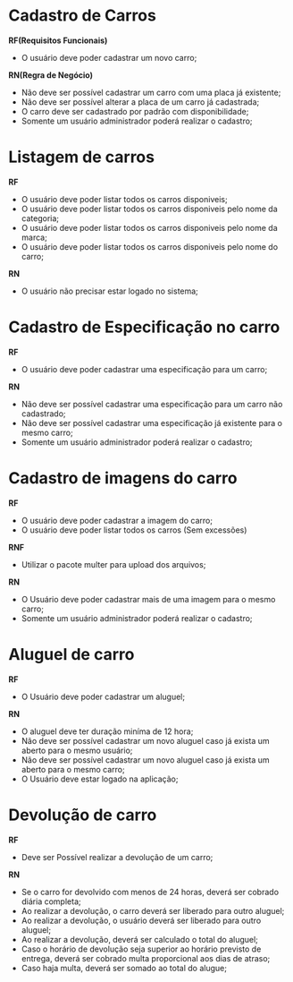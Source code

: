 # Cadastro de Carros

**RF(Requisitos Funcionais)**

- O usuário deve poder cadastrar um novo carro;

**RN(Regra de Negócio)**

- Não deve ser possível cadastrar um carro com uma placa já existente;
- Não deve ser possível alterar a placa de um carro já cadastrada;
- O carro deve ser cadastrado por padrão com disponibilidade;
- Somente um usuário administrador poderá realizar o cadastro;

# Listagem de carros

**RF**

- O usuário deve poder listar todos os carros disponiveis;
- O usuário deve poder listar todos os carros disponiveis pelo nome da categoria;
- O usuário deve poder listar todos os carros disponiveis pelo nome da marca;
- O usuário deve poder listar todos os carros disponiveis pelo nome do carro;

**RN**

- O usuário não precisar estar logado no sistema;

# Cadastro de Especificação no carro

**RF**

- O usuário deve poder cadastrar uma especificação para um carro;

**RN**

- Não deve ser possível cadastrar uma especificação para um carro não cadastrado;
- Não deve ser possível cadastrar uma especificação já existente para o mesmo carro;
- Somente um usuário administrador poderá realizar o cadastro;

# Cadastro de imagens do carro

**RF**

- O usuário deve poder cadastrar a imagem do carro;
- O usuário deve poder listar todos os carros (Sem excessões)

**RNF**

- Utilizar o pacote multer para upload dos arquivos;

**RN**

- O Usuário deve poder cadastrar mais de uma imagem para o mesmo carro;
- Somente um usuário administrador poderá realizar o cadastro;

# Aluguel de carro

**RF**

- O Usuário deve poder cadastrar um aluguel;

**RN**

- O aluguel deve ter duração miníma de 12 hora;
- Não deve ser possível cadastrar um novo aluguel caso já exista um aberto para o mesmo usuário;
- Não deve ser possível cadastrar um novo aluguel caso já exista um aberto para o mesmo carro;
- O Usuário deve estar logado na aplicação;

# Devolução de carro

**RF**

- Deve ser Possível realizar a devolução de um carro;

**RN**

- Se o carro for devolvido com menos de 24 horas, deverá ser cobrado diária completa;
- Ao realizar a devolução, o carro deverá ser liberado para outro aluguel;
- Ao realizar a devolução, o usuário deverá ser liberado para outro aluguel;
- Ao realizar a devolução, deverá ser calculado o total do aluguel;
- Caso o horário de devolução seja superior ao horário previsto de entrega, deverá ser cobrado multa proporcional aos dias de atraso;
- Caso haja multa, deverá ser somado ao total do alugue;
